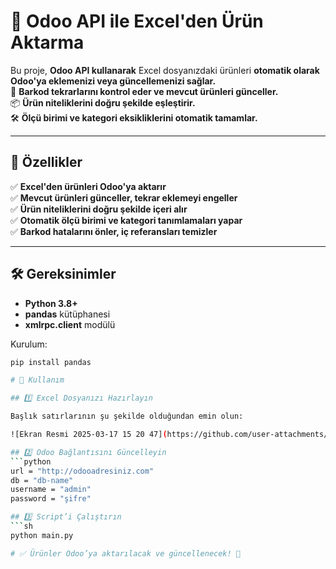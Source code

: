 # 🛒 Odoo API ile Excel'den Ürün Aktarma

Bu proje, **Odoo API kullanarak** Excel dosyanızdaki ürünleri **otomatik olarak Odoo'ya eklemenizi veya güncellemenizi sağlar.**  
🚀 **Barkod tekrarlarını kontrol eder ve mevcut ürünleri günceller.**  
📦 **Ürün niteliklerini doğru şekilde eşleştirir.**  
🛠 **Ölçü birimi ve kategori eksikliklerini otomatik tamamlar.**

---

## 📌 Özellikler

✅ **Excel'den ürünleri Odoo'ya aktarır**  
✅ **Mevcut ürünleri günceller, tekrar eklemeyi engeller**  
✅ **Ürün niteliklerini doğru şekilde içeri alır**  
✅ **Otomatik ölçü birimi ve kategori tanımlamaları yapar**  
✅ **Barkod hatalarını önler, iç referansları temizler**  

---

## 🛠 Gereksinimler

- **Python 3.8+**
- **pandas** kütüphanesi
- **xmlrpc.client** modülü

Kurulum:
```sh
pip install pandas

# 🚀 Kullanım

## 1️⃣ Excel Dosyanızı Hazırlayın

Başlık satırlarının şu şekilde olduğundan emin olun:

![Ekran Resmi 2025-03-17 15 20 47](https://github.com/user-attachments/assets/2991f0bd-87a7-44d7-9487-95ff16376edf)

## 2️⃣ Odoo Bağlantısını Güncelleyin
```python
url = "http://odooadresiniz.com"
db = "db-name"
username = "admin"
password = "şifre"

## 3️⃣ Script’i Çalıştırın
```sh
python main.py

# ✅ Ürünler Odoo’ya aktarılacak ve güncellenecek! 🎉
